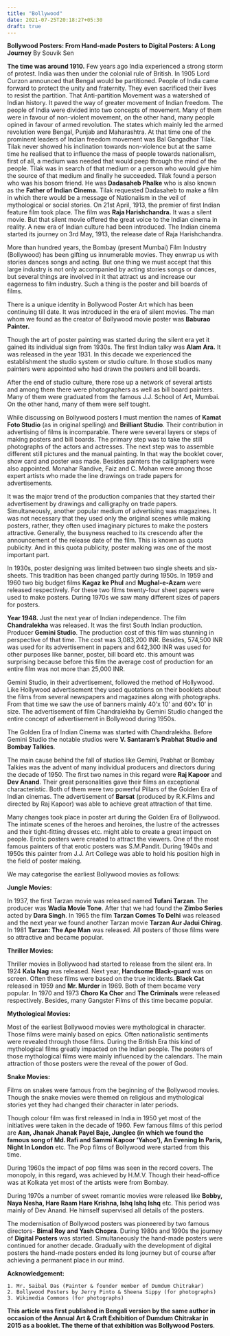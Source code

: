 ```yaml
---
title: "Bollywood"
date: 2021-07-25T20:18:27+05:30
draft: true
---
```


**Bollywood Posters: From Hand-made Posters to Digital Posters: A Long Journey**
By Souvik Sen

**The time was around 1910.** Few years ago India experienced a strong storm of protest. India was then under the colonial rule of British. In 1905 Lord Curzon announced that Bengal would be partitioned. People of India came forward to protect the unity and fraternity. They even sacrificed their lives to resist the partition. That Anti-partition Movement was a watershed of Indian history. It paved the way of greater movement of Indian freedom. The people of India were divided into two concepts of movement. Many of them were in favour of non-violent movement, on the other hand, many people opined in favour of armed revolution. The states which mainly led the armed revolution were Bengal, Punjab and Maharashtra. At that time one of the prominent leaders of Indian freedom movement was Bal Gangadhar Tilak. Tilak never showed his inclination towards non-violence but at the same time he realised that to influence the mass of people towards nationalism, first of all, a medium was needed that would peep through the mind of the people. Tilak was in search of that medium or a person who would give him the source of that medium and finally he succeeded. Tilak found a person who was his bosom friend. He was **Dadasaheb Phalke** who is also known as the **Father of Indian Cinema.** Tilak requested Dadasaheb to make a film in which there would be a message of Nationalism in the veil of mythological or social stories. On 21st April, 1913, the premier of first Indian feature film took place. The film was **Raja Harishchandra.** It was a silent movie. But that silent movie offered the great voice to the Indian cinema in reality. A new era of Indian culture had been introduced. The Indian cinema started its journey on 3rd May, 1913, the release date of Raja Harishchandra. 

More than hundred years, the Bombay (present Mumbai) Film Industry (Bollywood) has been gifting us innumerable movies. They enwrap us with stories dances songs and acting. But one thing we must accept that this large industry is not only accompanied by acting stories songs or dances, but several things are involved in it that attract us and increase our eagerness to film industry. Such a thing is the poster and bill boards of films. 

There is a unique identity in Bollywood Poster Art which has been continuing till date. It was introduced in the era of silent movies. The man whom we found as the creator of Bollywood movie poster was **Baburao Painter.**

Though the art of poster painting was started during the silent era yet it gained its individual sign from 1930s. The first Indian talky was **Alam Ara.** It was released in the year 1931. In this decade we experienced the establishment the studio system or studio culture. In those studios many painters were appointed who had drawn the posters and bill boards.

After the end of studio culture, there rose up a network of several artists and among them there were photographers as well as bill board painters. Many of them were graduated from the famous J.J. School of Art, Mumbai. On the other hand, many of them were self tought.

While discussing on Bollywood posters I must mention the names of **Kamat Foto Studio** (as in original spelling) and **Brilliant Studio**. Their contribution in advertising of films is incomparable. There were several layers or steps of making posters and bill boards. The primary step was to take the still photographs of the actors and actresses. The next step was to assemble different still pictures and the manual painting. In that way the booklet cover, show card and poster was made. Besides painters the calligraphers were also appointed. Monahar Randive, Faiz and C. Mohan were among those expert artists who made the line drawings on trade papers for advertisements.

It was the major trend of the production companies that they started their advertisement by drawings and calligraphy on trade papers. Simultaneously, another popular medium of advertising was magazines. It was not necessary that they used only the original scenes while making posters, rather, they often used imaginary pictures to make the posters attractive. Generally, the busyness reached to its crescendo after the announcement of the release date of the film. This is known as quota publicity. And in this quota publicity, poster making was one of the most important part.

In 1930s, poster designing was limited between two single sheets and six-sheets. This tradition has been changed partly during 1950s. In 1959 and 1960 two big budget films **Kagaz ke Phul** and **Mughal-e-Azam** were released respectively. For these two films twenty-four sheet papers were used to make posters. During 1970s we saw many different sizes of papers for posters.

**Year 1948.** Just the next year of Indian independence. The film **Chandralekha** was released. It was the first South Indian production. Producer **Gemini Studio**. The production cost of this film was stunning in perspective of that time. The cost was 3,083,200 INR. Besides, 574,500 INR was used for its advertisement in papers and 642,300 INR was used for other purposes like banner, poster, bill board etc. this amount was surprising because before this film the average cost of production for an entire film was not more than 25,000 INR.

Gemini Studio, in their advertisement, followed the method of Hollywood. Like Hollywood advertisement they used quotations on their booklets about the films from several newspapers and magazines along with photographs. From that time we saw the use of banners mainly 40’x 10’ and 60’x 10’ in size. The advertisement of film Chandralekha by Gemini Studio changed the entire concept of advertisement in Bollywood during 1950s.

The Golden Era of Indian Cinema was started with Chandralekha. Before Gemini Studio the notable studios were **V. Santaram’s Prabhat Studio and Bombay Talkies**.

The main cause behind the fall of studios like Gemini, Prabhat or Bombay Talkies was the advent of many individual producers and directors during the decade of 1950. The first two names in this regard were **Raj Kapoor** and **Dev Anand**. Their great personalities gave their films an exceptional characteristic. Both of them were two powerful Pillars of the Golden Era of Indian cinemas. The advertisement of **Barsat** (produced by R.K.Films and directed by Raj Kapoor) was able to achieve great attraction of that time.

Many changes took place in poster art during the Golden Era of Bollywood. The intimate scenes of the heroes and heroines, the lustre of the actresses and their tight-fitting dresses etc. might able to create a great impact on people. Erotic posters were created to attract the viewers. One of the most famous painters of that erotic posters was S.M.Pandit. During 1940s and 1950s this painter from J.J. Art College was able to hold his position high in the field of poster making.

We may categorise the earliest Bollywood movies as follows:

**Jungle Movies:** 

In 1937, the first Tarzan movie was released named **Tufani Tarzan**. The producer was **Wadia Movie Tone**. After that we had found the **Zimbo Series** acted by **Dara Singh**. In 1965 the film **Tarzan Comes To Delhi** was released and the next year we found another Tarzan movie **Tarzan Aur Jadui Chirag**. In 1981 **Tarzan: The Ape Man** was released. All posters of those films were so attractive and became popular.

**Thriller Movies:**

Thriller movies in Bollywood had started to release from the silent era. In 1924 **Kala Nag** was released. Next year, **Handsome Black-guard** was on screen. Often these films were based on the true incidents. **Black Cat** released in 1959 and **Mr. Murder** in 1969. Both of them became very popular. In 1970 and 1973 **Choro Ka Chor** and **The Criminals** were released respectively. Besides, many Gangster Films of this time became popular.

**Mythological Movies:**

Most of the earliest Bollywood movies were mythological in character. Those films were mainly based on epics. Often nationalistic sentiments were revealed through those films. During the British Era this kind of mythological films greatly impacted on the Indian people. The posters of those mythological films were mainly influenced by the calendars. The main attraction of those posters were the reveal of the power of God.

**Snake Movies:**

Films on snakes were famous from the beginning of the Bollywood movies. Though the snake movies were themed on religious and mythological stories yet they had changed their character in later periods. 

Though colour film was first released in India in 1950 yet most of the initiatives were taken in the decade of 1960.  Few famous films of this period are **Aan, Jhanak Jhanak Payel Baje, Junglee (in which we found the famous song of Md. Rafi and Sammi Kapoor ‘Yahoo’), An Evening In Paris, Night In London** etc. The Pop films of Bollywood were started from this time.

During 1960s the impact of pop films was seen in the record covers. The monopoly, in this regard, was achieved by H.M.V. Though their head-office was at Kolkata yet most of the artists were from Bombay.

During 1970s a number of sweet romantic movies were released like **Bobby, Naya Nesha, Hare Raam Hare Krishna, Ishq Ishq Ishq** etc. This period was mainly of Dev Anand. He himself supervised all details of the posters.

The modernisation of Bollywood posters was pioneered by two famous directors- **Bimal Roy and Yash Chopra**. During 1980s and 1990s the journey of **Digital Posters** was started. Simultaneously the hand-made posters were continued for another decade. Gradually with the development of digital posters the hand-made posters ended its long journey but of course after achieving a permanent place in our mind.  

**Acknowledgement:**

    1. Mr. Saibal Das (Painter & founder member of Dumdum Chitrakar)
    2. Bollywood Posters by Jerry Pinto & Sheena Sippy (for photographs)
    3. Wikimedia Commons (for photographs)

**This article was first published in Bengali version by the same author in occasion of the Annual Art & Craft Exhibition of Dumdum Chitrakar in 2015 as a booklet. The theme of that exhibition was Bollywood Posters**.                